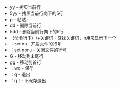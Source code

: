 * yy - 拷贝当前行
* 5yy - 拷贝当前行向下的5行
* p - 粘贴
* dd - 删除当前行
* 5dd - 删除当前行向下的5行
* （命令行下）/+关键词 - 查找关键词，n用来显示下一个
* ：set nu - 开启文件的行号
* ：set nonu - 关闭文件的行号
* G - 移动到末尾行
* gg - 移动到首行
* ：wq - 保存
* ：q - 退出
* ：q！- 不保存退出
